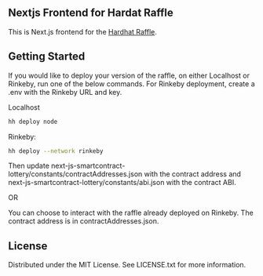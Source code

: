 ## Nextjs Frontend for Hardat Raffle 
This is Next.js frontend for the [Hardhat Raffle](https://github.com/PCWCFA/hardhat-raffle-fcc).

## Getting Started

If you would like to deploy your version of the raffle, on either Localhost or Rinkeby, run one of the below commands. For Rinkeby deployment, create a .env with the Rinkeby URL and key.

Localhost
```bash
hh deploy node
```
Rinkeby: 
```bash
hh deploy --network rinkeby
```

Then update next-js-smartcontract-lottery/constants/contractAddresses.json with the contract address and next-js-smartcontract-lottery/constants/abi.json with the contract ABI. 

OR

You can choose to interact with the raffle already deployed on Rinkeby. The contract address is in contractAddresses.json.  

## License 
Distributed under the MIT License. See LICENSE.txt for more information.

